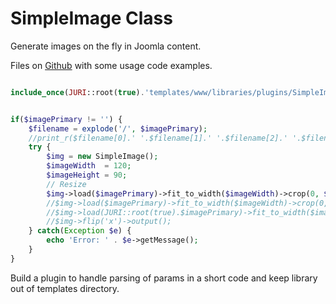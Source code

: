 # SimpleImage Class

Generate images on the fly in Joomla content.

Files on [Github](https://github.com/claviska/SimpleImage) with some usage code examples.

```php

include_once(JURI::root(true).'templates/www/libraries/plugins/SimpleImage.class.php');


if($imagePrimary != '') {
    $filename = explode('/', $imagePrimary);
    //print_r($filename[0].' '.$filename[1].' '.$filename[2].' '.$filename[3].' '.$filename[4]);
    try {
        $img = new SimpleImage();
        $imageWidth  = 120;
        $imageHeight = 90;
        // Resize
        $img->load($imagePrimary)->fit_to_width($imageWidth)->crop(0, $imageHeight, $imageWidth, 0)->save($filename[0].'/'.$filename[1].'/'.$filename[2].'/'.$filename[3].'/aspect_'.$filename[4]);
        //$img->load($imagePrimary)->fit_to_width($imageWidth)->crop(0, $imageHeight, $imageWidth, 0)->save($filename[0].'/'.$filename[1].'/'.$filename[2].'/'.$filename[3].'/s_'.$filename[4]);
        //$img->load(JURI::root(true).$imagePrimary)->fit_to_width($imageWidth)->crop(0, $imageHeight, $imageWidth, 0)->output();
        //$img->flip('x')->output();
    } catch(Exception $e) {
        echo 'Error: ' . $e->getMessage();
    }
}
```

Build a plugin to handle parsing of params in a short code and keep library out of templates directory.
